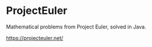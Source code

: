 # ProjectEuler
Mathematical problems from Project Euler, solved in Java.

https://projecteuler.net/
